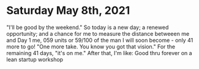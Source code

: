 # Saturday May 8th, 2021

"I'll be good by the weekend." So today is a new day; a renewed opportunity; and a chance for me to measure the distance betweeen me and Day 1 me, 059 units or 59/100 of the man I will soon become - only 41 more to go! "One more take. You know you got that vision." For the remaining 41 days, "it's on me." After that, I'm like: Good thru forever on a lean startup workshop
